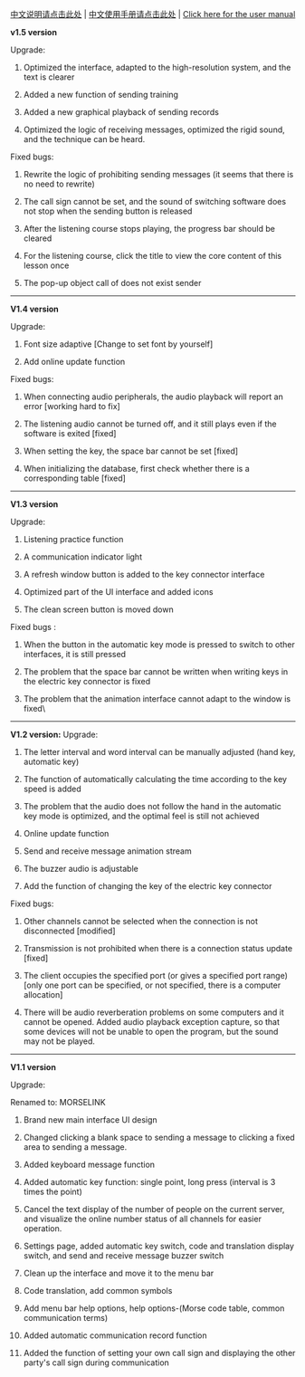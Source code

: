 [中文说明请点击此处](/README_zh_CN.md) | [中文使用手册请点击此处](https://github.com/TateLuo/MorseLink/wiki/MorseLink-User-Manual_zh_CN) | [Click here for the user manual](https://github.com/TateLuo/MorseLink/wiki/MorseLink-User-Manual_en)

**v1.5 version**

Upgrade:

1. Optimized the interface, adapted to the high-resolution system, and the text is clearer

2. Added a new function of sending training

3. Added a new graphical playback of sending records

4. Optimized the logic of receiving messages, optimized the rigid sound, and the technique can be heard.

Fixed bugs:

1. Rewrite the logic of prohibiting sending messages (it seems that there is no need to rewrite)

2. The call sign cannot be set, and the sound of switching software does not stop when the sending button is released

3. After the listening course stops playing, the progress bar should be cleared

4. For the listening course, click the title to view the core content of this lesson once

5. The pop-up object call of does not exist sender

-------------------------------------------------------------
**V1.4 version**

Upgrade:

1. Font size adaptive [Change to set font by yourself]

2. Add online update function

Fixed bugs:

1. When connecting audio peripherals, the audio playback will report an error [working hard to fix]

2. The listening audio cannot be turned off, and it still plays even if the software is exited [fixed]

3. When setting the key, the space bar cannot be set [fixed]

4. When initializing the database, first check whether there is a corresponding table [fixed]

-------------------------------------------------------------
**V1.3 version**

Upgrade:

1. Listening practice function

2. A communication indicator light

3. A refresh window button is added to the key connector interface

4. Optimized part of the UI interface and added icons

5. The clean screen button is moved down

Fixed bugs :

1. When the button in the automatic key mode is pressed to switch to other interfaces, it is still pressed

2. The problem that the space bar cannot be written when writing keys in the electric key connector is fixed

3. The problem that the animation interface cannot adapt to the window is fixed\

----------------------------------------------------------
**V1.2 version:**
Upgrade:

1. The letter interval and word interval can be manually adjusted (hand key, automatic key)

2. The function of automatically calculating the time according to the key speed is added

3. The problem that the audio does not follow the hand in the automatic key mode is optimized, and the optimal feel is still not achieved

4. Online update function

5. Send and receive message animation stream

6. The buzzer audio is adjustable

7. Add the function of changing the key of the electric key connector

Fixed bugs:

1. Other channels cannot be selected when the connection is not disconnected [modified]

2. Transmission is not prohibited when there is a connection status update [fixed]

3. The client occupies the specified port (or gives a specified port range) [only one port can be specified, or not specified, there is a computer allocation]

4. There will be audio reverberation problems on some computers and it cannot be opened. Added audio playback exception capture, so that some devices will not be unable to open the program, but the sound may not be played.

--------------------------------------------------------------------------

**V1.1 version**

Upgrade:

Renamed to: MORSELINK

1. Brand new main interface UI design

2. Changed clicking a blank space to sending a message to clicking a fixed area to sending a message.

3. Added keyboard message function

4. Added automatic key function: single point, long press (interval is 3 times the point)

5. Cancel the text display of the number of people on the current server, and visualize the online number status of all channels for easier operation.

6. Settings page, added automatic key switch, code and translation display switch, and send and receive message buzzer switch

7. Clean up the interface and move it to the menu bar

8. Code translation, add common symbols

9. Add menu bar help options, help options-(Morse code table, common communication terms)

10. Added automatic communication record function

11. Added the function of setting your own call sign and displaying the other party's call sign during communication
